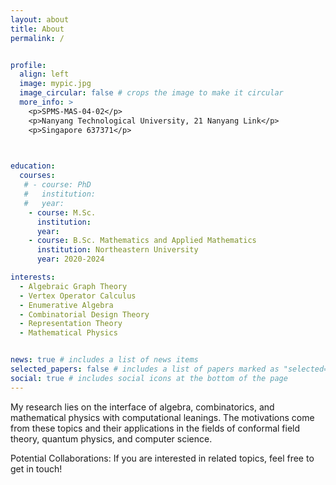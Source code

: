 ```yaml
---
layout: about
title: About
permalink: /


profile:
  align: left
  image: mypic.jpg
  image_circular: false # crops the image to make it circular
  more_info: >
    <p>SPMS-MAS-04-02</p>
    <p>Nanyang Technological University, 21 Nanyang Link</p>
    <p>Singapore 637371</p>

     

education:
  courses:
   # - course: PhD
   #   institution: 
   #   year:
    - course: M.Sc. 
      institution: 
      year:
    - course: B.Sc. Mathematics and Applied Mathematics
      institution: Northeastern University
      year: 2020-2024

interests:
  - Algebraic Graph Theory
  - Vertex Operator Calculus
  - Enumerative Algebra
  - Combinatorial Design Theory
  - Representation Theory
  - Mathematical Physics


news: true # includes a list of news items
selected_papers: false # includes a list of papers marked as "selected={true}"
social: true # includes social icons at the bottom of the page
---
```


My research lies on the interface of algebra, combinatorics, and mathematical physics with computational leanings. The motivations come from these topics and their applications in the fields of conformal field theory, quantum physics, and computer science. 

Potential Collaborations: If you are interested in related topics, feel free to get in touch!
